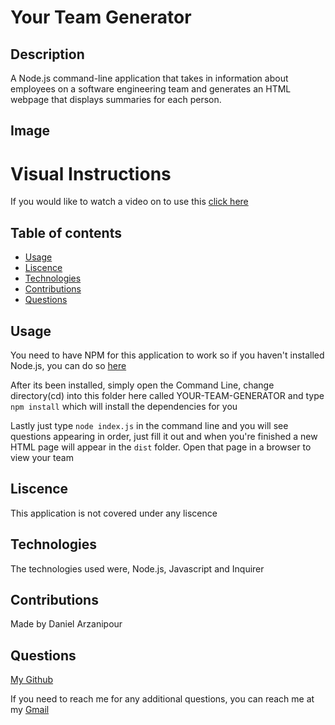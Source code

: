 # Your Team Generator

## Description

A Node.js command-line application that takes in information about employees on a software engineering team and generates an HTML webpage that displays summaries for each person.

## Image

# Visual Instructions

If you would like to watch a video on to use this [click here](https://watch.screencastify.com/v/nRGlXREQjNdE0TJX24zi)

## Table of contents

- [Usage](#usage)
- [Liscence](#liscence)
- [Technologies](#technologies)
- [Contributions](#contributions)
- [Questions](#questions)

## Usage

You need to have NPM for this application to work so if you haven't installed Node.js, you can do so [here](https://nodejs.org/en/)

After its been installed, simply open the Command Line, change directory(cd) into this folder here called YOUR-TEAM-GENERATOR and type `npm install` which will install the dependencies for you

Lastly just type `node index.js` in the command line and you will see questions appearing in order, just fill it out and when you're finished a new HTML page will appear in the `dist` folder. Open that page in a browser to view your team

## Liscence

This application is not covered under any liscence

## Technologies

The technologies used were, Node.js, Javascript and Inquirer

## Contributions

Made by Daniel Arzanipour

## Questions

[My Github](https://github.com/DanielArzani)

If you need to reach me for any additional questions, you can reach me at my [Gmail](mailto:daniel.arzanipour@gmail.com)
